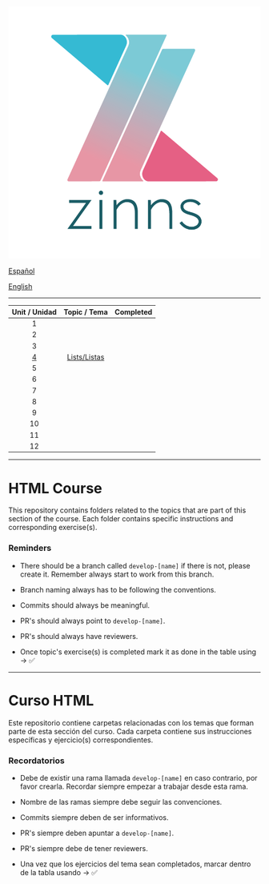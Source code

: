 ![zinns.io](zinns.png)

[Español](#curso-html)

[English](#html-course)

---

|   Unit / Unidad    |         Topic / Tema          | Completed |
| :----------------: | :---------------------------: | :-------: |
|         1          |                               |           |
|         2          |                               |           |
|         3          |                               |           |
| [4](./04/lists.md) | [Lists/Listas](./04/lists.md) |           |
|         5          |                               |           |
|         6          |                               |           |
|         7          |                               |           |
|         8          |                               |           |
|         9          |                               |           |
|         10         |                               |           |
|         11         |                               |           |
|         12         |                               |           |

---

# HTML Course

This repository contains folders related to the topics that are part of this section of the course. Each folder contains specific instructions and corresponding exercise(s).

### Reminders

- There should be a branch called `develop-[name]` if there is not, please create it. Remember always start to work from this branch.

- Branch naming always has to be following the conventions.

- Commits should always be meaningful.

- PR's should always point to `develop-[name]`.

- PR's should always have reviewers.

- Once topic's exercise(s) is completed mark it as done in the table using -> ✅

---

# Curso HTML

Este repositorio contiene carpetas relacionadas con los temas que forman parte de esta sección del curso. Cada carpeta contiene sus instrucciones específicas y ejercicio(s) correspondientes.

### Recordatorios

- Debe de existir una rama llamada `develop-[name]` en caso contrario, por favor crearla. Recordar siempre empezar a trabajar desde esta rama.

- Nombre de las ramas siempre debe seguir las convenciones.

- Commits siempre deben de ser informativos.

- PR's siempre deben apuntar a `develop-[name]`.

- PR's siempre debe de tener reviewers.

- Una vez que los ejercicios del tema sean completados, marcar dentro de la tabla usando -> ✅
